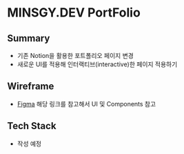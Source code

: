 # MINSGY.DEV PortFolio

## Summary

- 기존 Notion을 활용한 포트폴리오 페이지 변경
- 새로운 UI를 적용해 인터랙티브(interactive)한 페이지 적용하기

## Wireframe

- [Figma](https://www.figma.com/file/06Xd803bSC4Jdj6TQTOCQS/PortFolio-Page?node-id=4%3A0) 해당 링크를 참고해서 UI 및 Components 참고

## Tech Stack

- 작성 예정
